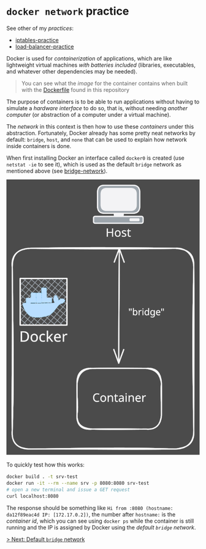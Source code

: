 # `docker network` practice

See other of my *practices*:
- [iptables-practice](https://github.com/MoXcz/iptables-practice)
- [load-balancer-practice](https://github.com/MoXcz/load-balancer-practice)

Docker is used for *containerization* of applications, which are like lightweight virtual machines *with batteries included* (libraries, executables, and whatever other dependencies may be needed).

> You can see what the *image* for the container contains when built with the [Dockerfile](./Dockerfile) found in this repository

The purpose of containers is to be able to run applications without having to simulate a *hardware interface* to do so, that is, without needing *another computer* (or abstraction of a computer under a virtual machine).

The *network* in this context is then how to use these *containers* under this abstraction. Fortunately, Docker already has some pretty neat networks by default: `bridge`, `host`, and `none` that can be used to explain how network inside containers is done.

When first installing Docker an interface called `docker0` is created (use `netstat -ie` to see it), which is used as the default `bridge` network as mentioned above (see [bridge-network](./bridge-network.md)).

![](./img/docker-bridge.svg)

To quickly test how this works:

```sh
docker build . -t srv-test
docker run -it --rm --name srv -p 8080:8080 srv-test
# open a new terminal and issue a GET request
curl localhost:8080
```

The response should be something like `Hi from :8080 (hostname: da12f89eac4d IP: [172.17.0.2])`, the number after `hostname:` is the *container id*, which you can see using `docker ps` while the container is still running and the IP is assigned by Docker using the *default `bridge` network*.

[> Next: Default `bridge` network](./docker-default-bridge.md)

